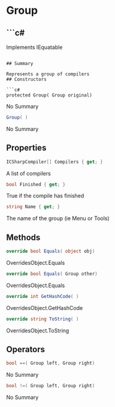 # Group

## ```c#
Implements IEquatable<Group>
```

## Summary

Represents a group of compilers
## Constructors

```c#
protected Group( Group original) 
```
No Summary
```c#
Group( ) 
```
No Summary
## Properties

```c#
ICSharpCompiler[] Compilers { get; } 
```
A list of compilers
```c#
bool Finished { get; } 
```
True if the compile has finished
```c#
string Name { get; } 
```
The name of the group (ie Menu or Tools)
## Methods

```c#
override bool Equals( object obj) 
```
OverridesObject.Equals
```c#
override bool Equals( Group other) 
```
OverridesObject.Equals
```c#
override int GetHashCode( ) 
```
OverridesObject.GetHashCode
```c#
override string ToString( ) 
```
OverridesObject.ToString
## Operators

```c#
bool ==( Group left, Group right) 
```
No Summary
```c#
bool !=( Group left, Group right) 
```
No Summary
